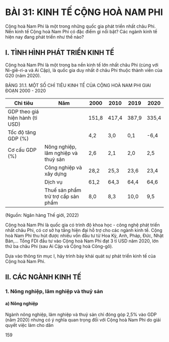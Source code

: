 # BÀI 31: KINH TẾ CỘNG HOÀ NAM PHI

Cộng hoà Nam Phi là một trong những quốc gia phát triển nhất châu Phi. Nền kinh tế Cộng hoà Nam Phi có đặc điểm gì nổi bật? Các ngành kinh tế hiện nay đang phát triển như thế nào?

## I. TÌNH HÌNH PHÁT TRIỂN KINH TẾ

Cộng hoà Nam Phi là một trong ba nền kinh tế lớn nhất châu Phi (cùng với Ni-giê-ri-a và Ai Cập), là quốc gia duy nhất ở châu Phi thuộc thành viên của G20 (năm 2020).

BẢNG 31.1. MỘT SỐ CHỈ TIÊU KINH TẾ CỦA CỘNG HOÀ NAM PHI GIAI ĐOẠN 2000 - 2020

| Chỉ tiêu | Năm | 2000 | 2010 | 2019 | 2020 |
|----------|------|------|------|------|------|
| GDP theo giá hiện hành (tỉ USD) | | 151,8 | 417,4 | 387,9 | 335,4 |
| Tốc độ tăng GDP (%) | | 4,2 | 3,0 | 0,1 | -6,4 |
| Cơ cấu GDP (%) | Nông nghiệp, lâm nghiệp và thuỷ sản | 2,6 | 2,1 | 2,0 | 2,5 |
| | Công nghiệp và xây dựng | 28,2 | 25,3 | 23,6 | 23,4 |
| | Dịch vụ | 61,2 | 64,3 | 64,4 | 64,6 |
| | Thuế sản phẩm trừ trợ cấp sản phẩm | 8,0 | 8,3 | 10,0 | 9,5 |

(Nguồn: Ngân hàng Thế giới, 2022)

Cộng hoà Nam Phi là quốc gia có trình độ khoa học - công nghệ phát triển nhất châu Phi, có cơ sở hạ tầng hiện đại hỗ trợ cho các ngành kinh tế. Cộng hoà Nam Phi thu hút được nhiều vốn đầu tư từ Hoa Kỳ, Anh, Pháp, Đức, Nhật Bản,... Tổng FDI đầu tư vào Cộng hoà Nam Phi đạt 3 tỉ USD năm 2020, lớn thứ ba châu Phi (sau Ai Cập và Cộng hoà Công-gô).

Dựa vào thông tin mục I, hãy trình bày khái quát sự phát triển kinh tế của Cộng hoà Nam Phi.

## II. CÁC NGÀNH KINH TẾ

### 1. Nông nghiệp, lâm nghiệp và thuỷ sản

#### a) Nông nghiệp

Ngành nông nghiệp, lâm nghiệp và thuỷ sản chỉ đóng góp 2,5% vào GDP (năm 2020) nhưng có ý nghĩa quan trọng đối với Cộng hoà Nam Phi do giải quyết việc làm cho dân

159